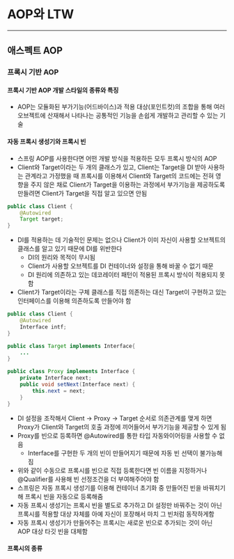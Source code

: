 # AOP와 LTW

------------

## 애스펙트 AOP

### 프록시 기반 AOP

#### 프록시 기반 AOP 개발 스타일의 종류와 특징

- AOP는 모듈화된 부가기능(어드바이스)과 적용 대상(포인트컷)의 조합을 통해 여러 오브젝트에 산재해서 나타나는 공통적인 기능을
손쉽게 개발하고 관리할 수 있는 기술

#### 자동 프록시 생성기와 프록시 빈

- 스프링 AOP를 사용한다면 어떤 개발 방식을 적용하든 모두 프록시 방식의 AOP
- Client와 Target이라는 두 개의 클래스가 있고, Client는 Target을 DI 받아 사용하는 관계라고 가정했을 때 프록시를 이용해서
Client와 Target의 코드에는 전혀 영향을 주지 않은 채로 Client가 Target을 이용하는 과정에서 부가기능을 제공하도록 만들려면 Client가 Target을
직접 알고 있으면 안됨

```java
public class Client {
    @Autowired
    Target target;
}
```

- DI를 적용하는 데 기술적인 문제는 없으나 Client가 이미 자신이 사용할 오브젝트의 클래스를 알고 있기 때문에 DI를 위반한다
  - DI의 원리와 목적이 무시됨
  - Client가 사용할 오브젝트를 DI 컨테이너와 설정을 통해 바꿀 수 없기 때문
  - DI 원리에 의존하고 있는 데코레이터 패턴이 적용된 프록시 방식이 적용되지 못함
- Client가 Target이라는 구체 클래스를 직접 의존하는 대신 Target이 구현하고 있는 인터페이스를 이용해 의존하도록 만들어야 함

```java
public class Client {
    @Autowired
    Interface intf;
}

public class Target implements Interface{
    ...
}

public class Proxy implements Interface {
    private Interface next;
    public void setNext(Interface next) {
        this.next = next;
    }
}
```

- DI 설정을 조작해서 Client -> Proxy -> Target 순서로 의존관계를 맺게 하면 Proxy가 Client와 Target의 호출 과정에 끼어들어서 부가기능을 제공할 수 있게 됨
- Proxy를 빈으로 등록하면 @Autowired를 통한 타입 자동와이어링을 사용할 수 없음
  - Interface를 구현한 두 개의 빈이 만들어지기 때문에 자동 빈 선택이 불가능해짐
- 위와 같이 수동으로 프록시를 빈으로 직접 등록한다면 빈 이름을 지정하거나 @Qualifier를 사용해 빈 선정조건을 더 부여해주어야 함
- 스프링은 자동 프록시 생성기를 이용해 컨테이너 초기화 중 만들어진 빈을 바꿔치기해 프록시 빈을 자동으로 등록해줌
- 자동 프록시 생성기는 프록시 빈을 별도로 추가하고 DI 설정만 바꿔주는 것이 아닌 프록시를 적용할 대상 자체를 아예 자신이 포장해서 마치 그 빈처럼 동작하게함
- 자동 프록시 생성기가 만들어주는 프록시는 새로운 빈으로 추가되는 것이 아닌 AOP 대상 타깃 빈을 대체함

#### 프록시의 종류